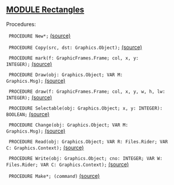 
## [MODULE Rectangles](https://github.com/io-core/Draw/blob/main/Rectangles.Mod)

Procedures:


<code>  PROCEDURE New*;</code> [(source)](https://github.com/io-core/Draw/blob/main/Rectangles.Mod#L13)


<code>  PROCEDURE Copy(src, dst: Graphics.Object);</code> [(source)](https://github.com/io-core/Draw/blob/main/Rectangles.Mod#L18)


<code>  PROCEDURE mark(f: GraphicFrames.Frame; col, x, y: INTEGER);</code> [(source)](https://github.com/io-core/Draw/blob/main/Rectangles.Mod#L23)


<code>  PROCEDURE Draw(obj: Graphics.Object; VAR M: Graphics.Msg);</code> [(source)](https://github.com/io-core/Draw/blob/main/Rectangles.Mod#L27)


<code>    PROCEDURE draw(f: GraphicFrames.Frame; col, x, y, w, h, lw: INTEGER);</code> [(source)](https://github.com/io-core/Draw/blob/main/Rectangles.Mod#L30)


<code>  PROCEDURE Selectable(obj: Graphics.Object; x, y: INTEGER): BOOLEAN;</code> [(source)](https://github.com/io-core/Draw/blob/main/Rectangles.Mod#L55)


<code>  PROCEDURE Change(obj: Graphics.Object; VAR M: Graphics.Msg);</code> [(source)](https://github.com/io-core/Draw/blob/main/Rectangles.Mod#L60)


<code>  PROCEDURE Read(obj: Graphics.Object; VAR R: Files.Rider; VAR C: Graphics.Context);</code> [(source)](https://github.com/io-core/Draw/blob/main/Rectangles.Mod#L69)


<code>  PROCEDURE Write(obj: Graphics.Object; cno: INTEGER; VAR W: Files.Rider; VAR C: Graphics.Context);</code> [(source)](https://github.com/io-core/Draw/blob/main/Rectangles.Mod#L76)


<code>  PROCEDURE Make*;  (*command*)</code> [(source)](https://github.com/io-core/Draw/blob/main/Rectangles.Mod#L92)

